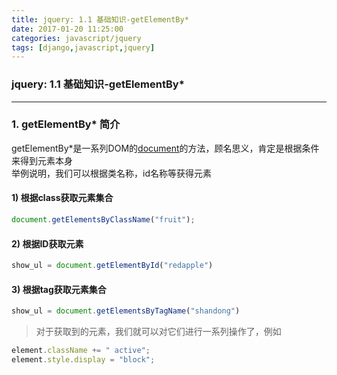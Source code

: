 ```yaml
---
title: jquery: 1.1 基础知识-getElementBy*
date: 2017-01-20 11:25:00
categories: javascript/jquery
tags: [django,javascript,jquery]
---
```

### jquery: 1.1 基础知识-getElementBy*

---

### 1. getElementBy* 简介
getElementBy*是一系列DOM的[document](http://www.w3schools.com/js/js_htmldom_document.asp)的方法，顾名思义，肯定是根据条件来得到元素本身  
举例说明，我们可以根据类名称，id名称等获得元素

#### 1) 根据class获取元素集合
``` javascript
document.getElementsByClassName("fruit");
```

#### 2) 根据ID获取元素
``` javascript
show_ul = document.getElementById("redapple")
```

#### 3) 根据tag获取元素集合
``` javascript
show_ul = document.getElementsByTagName("shandong")
```
> 对于获取到的元素，我们就可以对它们进行一系列操作了，例如  
``` javascript
element.className += " active";
element.style.display = "block";
```
